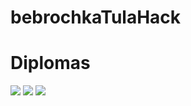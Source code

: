 # bebrochkaTulaHack
# Diplomas
<img src="src/"></img>
<img src="src/"></img>
<img src="src/"></img>
